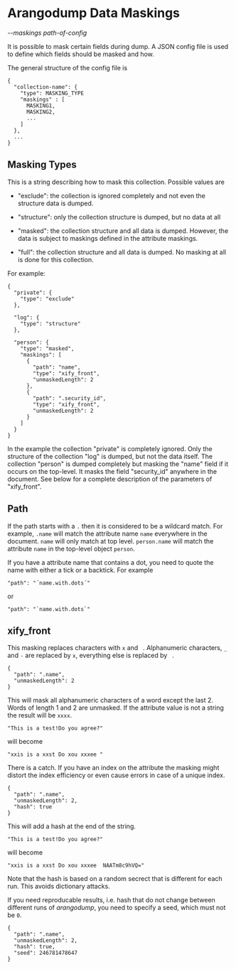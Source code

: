 Arangodump Data Maskings
========================

*--maskings path-of-config*

It is possible to mask certain fields during dump. A JSON config file is
used to define which fields should be masked and how.

The general structure of the config file is

    {
      "collection-name": {
        "type": MASKING_TYPE
        "maskings" : [
          MASKING1,
          MASKING2,
          ...
        ]
      },
      ...
    }

Masking Types
-------------

This is a string describing how to mask this collection. Possible values are

- "exclude": the collection is ignored completely and not even the structure data
  is dumped.

- "structure": only the collection structure is dumped, but no data at all

- "masked": the collection structure and all data is dumped. However, the data
  is subject to maskings defined in the attribute maskings.

- "full": the collection structure and all data is dumped. No masking at all
  is done for this collection.

For example:

    {
      "private": {
        "type": "exclude"
      },

      "log": {
        "type": "structure"
      },

      "person": {
        "type": "masked",
        "maskings": [
          {
            "path": "name",
            "type": "xify_front",
            "unmaskedLength": 2
          },
          {
            "path": ".security_id",
            "type": "xify_front",
            "unmaskedLength": 2
          }
        ]
      }
    }

In the example the collection "private" is completely ignored. Only the
structure of the collection "log" is dumped, but not the data itself.
The collection "person" is dumped completely but masking the "name" field if
it occurs on the top-level. It masks the field "security_id" anywhere in the
document. See below for a complete description of the parameters of
"xify_front".

Path
----

If the path starts with a `.` then it is considered to be a wildcard match.
For example, `.name` will match the attribute name `name` everywhere in the
document. `name` will only match at top level. `person.name` will match
the attribute `name` in the top-level object `person`.

If you have a attribute name that contains a dot, you need to quote the
name with either a tick or a backtick. For example

    "path": "´name.with.dots´"

or

    "path": "`name.with.dots`"

xify_front
----------

This masking replaces characters with `x` and ` `. Alphanumeric characters,
`_` and `-` are replaced by `x`, everything else is replaced by ` `.

    {
      "path": ".name",
      "unmaskedLength": 2
    }

This will mask all alphanumeric characters of a word except the last 2.
Words of length 1 and 2 are unmasked. If the attribute value is not a
string the result will be `xxxx`.

    "This is a test!Do you agree?"

will become

    "xxis is a xxst Do xou xxxee "

There is a catch. If you have an index on the attribute the masking
might distort the index efficiency or even cause errors in case of a
unique index.

    {
      "path": ".name",
      "unmaskedLength": 2,
      "hash": true
    }

This will add a hash at the end of the string.

    "This is a test!Do you agree?"

will become

    "xxis is a xxst Do xou xxxee  NAATm8c9hVQ="

Note that the hash is based on a random secrect that is different for
each run. This avoids dictionary attacks.

If you need reproducable results, i.e. hash that do not change between
different runs of *arangodump*, you need to specify a seed, which must
not be `0`.

    {
      "path": ".name",
      "unmaskedLength": 2,
      "hash": true,
      "seed": 246781478647
    }
